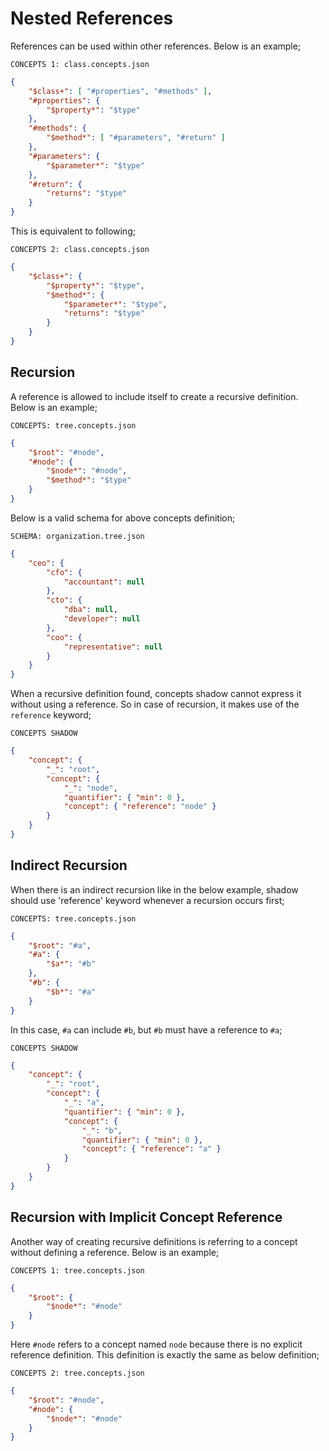 # Nested References

References can be used within other references. Below is an example;

`CONCEPTS 1: class.concepts.json`

```json
{
    "$class+": [ "#properties", "#methods" ],
    "#properties": {
        "$property*": "$type"
    },
    "#methods": {
        "$method*": [ "#parameters", "#return" ]
    },
    "#parameters": {
        "$parameter*": "$type"
    },
    "#return": {
        "returns": "$type"
    }
}
```

This is equivalent to following;

`CONCEPTS 2: class.concepts.json`

```json
{
    "$class+": {
        "$property*": "$type",
        "$method*": {
            "$parameter*": "$type",
            "returns": "$type"
        }
    }
}
```

## Recursion

A reference is allowed to include itself to create a recursive definition. Below
is an example;

`CONCEPTS: tree.concepts.json`

```json
{
    "$root": "#node",
    "#node": {
        "$node*": "#node",
        "$method*": "$type"
    }
}
```

Below is a valid schema for above concepts definition;

`SCHEMA: organization.tree.json`

```json
{
    "ceo": {
        "cfo": {
            "accountant": null
        },
        "cto": {
            "dba": null,
            "developer": null
        },
        "coo": {
            "representative": null
        }
    }
}
```

When a recursive definition found, concepts shadow cannot express it without
using a reference. So in case of recursion, it makes use of the `reference`
keyword;

`CONCEPTS SHADOW`

```json
{
    "concept": {
        "_": "root",
        "concept": {
            "_": "node",
            "quantifier": { "min": 0 },
            "concept": { "reference": "node" }
        }
    }
}
```

## Indirect Recursion

When there is an indirect recursion like in the below example, shadow should use
'reference' keyword whenever a recursion occurs first;

`CONCEPTS: tree.concepts.json`

```json
{
    "$root": "#a",
    "#a": {
        "$a*": "#b"
    },
    "#b": {
        "$b*": "#a"
    }
}
```

In this case, `#a` can include `#b`, but `#b` must have a reference to `#a`;

`CONCEPTS SHADOW`

```json
{
    "concept": {
        "_": "root",
        "concept": {
            "_": "a",
            "quantifier": { "min": 0 },
            "concept": {
                "_": "b",
                "quantifier": { "min": 0 },
                "concept": { "reference": "a" }
            }
        }
    }
}
```

## Recursion with Implicit Concept Reference

Another way of creating recursive definitions is referring to a concept without
defining a reference. Below is an example;

`CONCEPTS 1: tree.concepts.json`

```json
{
    "$root": {
        "$node*": "#node"
    }
}
```

Here `#node` refers to a concept named `node` because there is no explicit
reference definition. This definition is exactly the same as below definition;

`CONCEPTS 2: tree.concepts.json`

```json
{
    "$root": "#node",
    "#node": {
        "$node*": "#node"
    }
}
```
